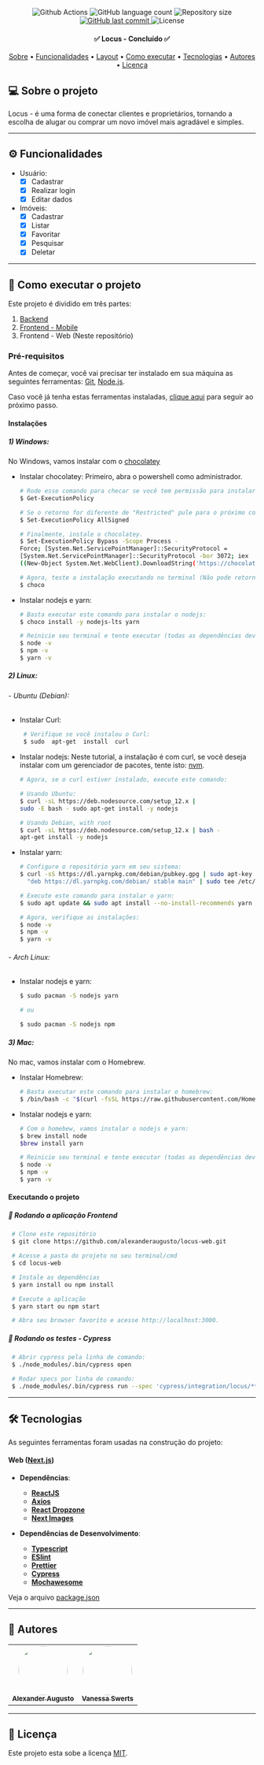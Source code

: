 
<p align="center">

  <img alt="Github Actions" src="https://github.com/alexanderaugusto/locus-web/actions/workflows/main.yml/badge.svg" />
  
  <img alt="GitHub language count" src="https://img.shields.io/github/languages/count/alexanderaugusto/locus-web?color=%2304D361">

  <img alt="Repository size" src="https://img.shields.io/github/repo-size/alexanderaugusto/locus-web">

  <a href="https://github.com/alexanderaugusto/locus-web/commits/master">
    <img alt="GitHub last commit" src="https://img.shields.io/github/last-commit/alexanderaugusto/locus-web">
  </a>

   <img alt="License" src="https://img.shields.io/badge/license-MIT-brightgreen">

</p>

<h4 align="center">
	✅ Locus - Concluído ✅
</h4>

<p align="center">
 <a href="#-sobre-o-projeto">Sobre</a> •
 <a href="#-funcionalidades">Funcionalidades</a> •
 <a href="#-layout">Layout</a> •
 <a href="#-como-executar-o-projeto">Como executar</a> •
 <a href="#-tecnologias">Tecnologias</a> •
 <a href="#-autores">Autores</a> •
 <a href="#user-content--licença">Licença</a>
</p>


## 💻 Sobre o projeto

Locus - é uma forma de conectar clientes e proprietários, tornando a escolha de alugar ou comprar um novo imóvel mais agradável e simples.

---

## ⚙️ Funcionalidades

  - Usuário:
	  - [x] Cadastrar
	  - [x] Realizar login
	  - [x] Editar dados
  - Imóveis:
	  - [x] Cadastrar
	  - [x] Listar
	  - [x] Favoritar
	  - [x] Pesquisar
    - [x] Deletar
---

## 🚀 Como executar o projeto

Este projeto é dividido em três partes:
1. [Backend](https://github.com/alexanderaugusto/locus-api.git)
2. [Frontend - Mobile](https://github.com/alexanderaugusto/locus-app.git)
3. Frontend - Web (Neste repositório)

### Pré-requisitos

Antes de começar, você vai precisar ter instalado em sua máquina as seguintes ferramentas:
[Git](https://git-scm.com), [Node.js](https://nodejs.org/en/).

Caso você já tenha estas ferramentas instaladas, <a href="#executando-o-projeto">clique aqui</a> para seguir ao próximo passo.

#### Instalações

##### 1) Windows:
  No Windows, vamos instalar com o [chocolatey](https://chocolatey.org)

- Instalar chocolatey: Primeiro, abra o powershell como administrador.

  ```bash
  # Rode esse comando para checar se você tem permissão para instalar dependências com o terminal.
  $ Get-ExecutionPolicy

  # Se o retorno for diferente de "Restricted" pule para o próximo comando. Senão, rode este comando:
  $ Set-ExecutionPolicy AllSigned

  # Finalmente, instale o chocolatey.
  $ Set-ExecutionPolicy Bypass -Scope Process -
  Force; [System.Net.ServicePointManager]::SecurityProtocol =
  [System.Net.ServicePointManager]::SecurityProtocol -bor 3072; iex
  ((New-Object System.Net.WebClient).DownloadString('https://chocolatey.org/install.ps1'))

  # Agora, teste a instalação executando no terminal (Não pode retornar nenhum erro):
  $ choco
  ```

- Instalar nodejs e yarn:
  ```bash
  # Basta executar este comando para instalar o nodejs:
  $ choco install -y nodejs-lts yarn

  # Reinicie seu terminal e tente executar (todas as dependências devem retornar a versão do pacote):
  $ node -v
  $ npm -v
  $ yarn -v
  ```

 ##### 2) Linux:

###### - Ubuntu (Debian):

  - Instalar Curl:
    ```bash
     # Verifique se você instalou o Curl:
     $ sudo  apt-get  install  curl
     ```

  - Instalar nodejs: Neste tutorial, a instalação é com curl, se você deseja instalar com um gerenciador de pacotes, tente isto: [nvm](https://github.com/nvm-sh/nvm#about).

    ```bash
    # Agora, se o curl estiver instalado, execute este comando:

    # Usando Ubuntu:
    $ curl -sL https://deb.nodesource.com/setup_12.x |
    sudo -E bash - sudo apt-get install -y nodejs

    # Usando Debian, with root
    $ curl -sL https://deb.nodesource.com/setup_12.x | bash -
    apt-get install -y nodejs
    ```

- Instalar yarn:
  ```bash
  # Configure o repositório yarn em seu sistema:
  $ curl -sS https://dl.yarnpkg.com/debian/pubkey.gpg | sudo apt-key add - echo
    "deb https://dl.yarnpkg.com/debian/ stable main" | sudo tee /etc/apt/sources.list.d/yarn.list

  # Execute este comando para instalar o yarn:
  $ sudo apt update && sudo apt install --no-install-recommends yarn

  # Agora, verifique as instalações:
  $ node -v
  $ npm -v
  $ yarn -v
  ```

###### - Arch Linux:

- Instalar nodejs e yarn:
  ```bash
  $ sudo pacman -S nodejs yarn

  # ou

  $ sudo pacman -S nodejs npm
  ```

##### 3) Mac:
No mac, vamos instalar com o Homebrew.

- Instalar Homebrew:
  ```bash
  # Basta executar este comando para instalar o homebrew:
  $ /bin/bash -c "$(curl -fsSL https://raw.githubusercontent.com/Homebrew/install/master/install.sh)"
  ```

- Instalar nodejs e yarn:
  ```bash
  # Com o homebew, vamos instalar o nodejs e yarn:
  $ brew install node
  $brew install yarn

  # Reinicie seu terminal e tente executar (todas as dependências devem retornar a versão do pacote):
  $ node -v
  $ npm -v
  $ yarn -v
  ```

#### Executando o projeto

##### 🧭 Rodando a aplicação Frontend

   ```bash
    # Clone este repositório
    $ git clone https://github.com/alexanderaugusto/locus-web.git

    # Acesse a pasta do projeto no seu terminal/cmd
    $ cd locus-web

    # Instale as dependências
    $ yarn install ou npm install

    # Execute a aplicação
    $ yarn start ou npm start

    # Abra seu browser favorito e acesse http://localhost:3000.
   ```

##### 🧭 Rodando os testes - Cypress

   ```bash
    # Abrir cypress pela linha de comando:
    $ ./node_modules/.bin/cypress open

    # Rodar specs por linha de comando:
    $ ./node_modules/.bin/cypress run --spec 'cypress/integration/locus/**/'

   ```
---

## 🛠 Tecnologias

As seguintes ferramentas foram usadas na construção do projeto:

#### **Web**  ([Next.js](https://nextjs.org))
- **Dependências**:
  -   **[ReactJS](https://pt-br.reactjs.org)**
  -   **[Axios](https://github.com/axios/axios)**
  -   **[React Dropzone](https://react-dropzone.js.org)**
  -   **[Next Images](https://github.com/twopluszero/next-images)**

- **Dependências de Desenvolvimento**:
  -   **[Typescript](https://www.typescriptlang.org)**
  -   **[ESlint](https://eslint.org)**
  -   **[Prettier](https://prettier.io)**
  -   **[Cypress](https://www.cypress.io)**
  -   **[Mochawesome](https://github.com/adamgruber/mochawesome)**

Veja o arquivo  [package.json](https://github.com/alexanderaugusto/locus-web/blob/master/package.json)

---

## 🦸 Autores

<table>
  <tr>
    <td align="center"><a href="https://github.com/alexanderaugusto/"><img style="border-radius: 50%;" src="https://avatars2.githubusercontent.com/u/51683816?v=4" width="100px;" alt=""/><br /><sub><b>Alexander Augusto</b></sub></a></td>
    <td align="center"><a href="https://github.com/vanessaSwerts/"><img style="border-radius: 50%;" src="https://avatars2.githubusercontent.com/u/57146734?v=4" width="100px;" alt=""/><br /><sub><b>Vanessa Swerts</b></sub></a></td>
  </tr>
</table>

---

## 📝 Licença

Este projeto esta sobe a licença [MIT](./LICENSE).
